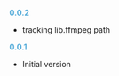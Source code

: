 
**<span style="color:#56adda">0.0.2</span>**
- tracking lib.ffmpeg path

**<span style="color:#56adda">0.0.1</span>**
- Initial version
